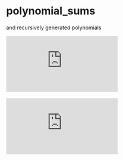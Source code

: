 # polynomial_sums
and recursively generated polynomials

![Kinda Divided Differences](https://github.com/browlm13/polynomial_sums/blob/master/Polynomial_Translation.pdf)


[comment]: < ![Kinda Divided Differences](https://github.com/browlm13/polynomial_sums/blob/master/Screen%20Shot%202019-01-21%20at%2010.19.32%20PM.png)>

![Kinda Divided Differences](https://github.com/browlm13/polynomial_sums/blob/master/recursive_polynomial_construction.pdf)
